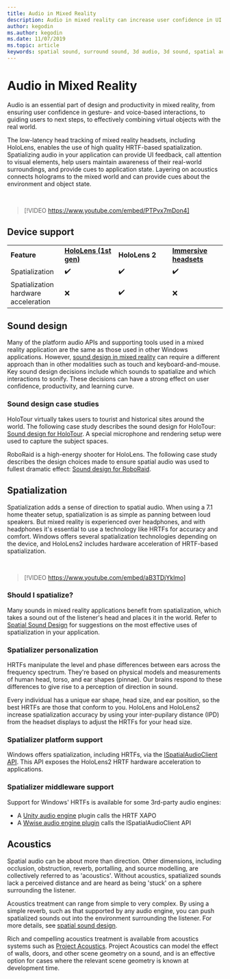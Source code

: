 ```yaml
---
title: Audio in Mixed Reality
description: Audio in mixed reality can increase user confidence in UI interactions and immerse users in the experience.
author: kegodin
ms.author: kegodin
ms.date: 11/07/2019
ms.topic: article
keywords: spatial sound, surround sound, 3d audio, 3d sound, spatial audio
---
```


# Audio in Mixed Reality
Audio is an essential part of design and productivity in mixed reality, from ensuring user confidence in gesture- and voice-based interactions, to guiding users to next steps, to effectively combining virtual objects with the real world.

The low-latency head tracking of mixed reality headsets, including HoloLens, enables the use of high quality HRTF-based spatialization. Spatializing audio in your application can provide UI feedback, call attention to visual elements, help users maintain awareness of their real-world surroundings, and provide cues to application state. Layering on acoustics connects holograms to the mixed world and can provide cues about the environment and object state.

<br>

>[!VIDEO https://www.youtube.com/embed/PTPvx7mDon4]

## Device support

<table>
    <colgroup>
    <col width="25%" />
    <col width="25%" />
    <col width="25%" />
    <col width="25%" />
    </colgroup>
    <tr>
        <td><strong>Feature</strong></td>
        <td><a href="hololens-hardware-details.md"><strong>HoloLens (1st gen)</strong></a></td>
        <td><strong>HoloLens 2</strong></td>
        <td><a href="immersive-headset-hardware-details.md"><strong>Immersive headsets</strong></a></td>
    </tr>
     <tr>
        <td>Spatialization</td>
        <td>✔️</td>
        <td>✔️</td>
        <td>✔️</td>
    </tr>
     <tr>
        <td>Spatialization hardware acceleration</td>
        <td>❌</td>
        <td>✔️</td>
        <td>❌</td>
    </tr>
</table>

## Sound design
Many of the platform audio APIs and supporting tools used in a mixed reality application are the same as those used in other Windows applications. However, [sound design in mixed reality](spatial-sound-design.md) can require a different approach than in other modalities such as touch and keyboard-and-mouse. Key sound design decisions include which sounds to spatialize and which interactions to sonify. These decisions can have a strong effect on user confidence, productivity, and learning curve.

### Sound design case studies
HoloTour virtually takes users to tourist and historical sites around the world. The following case study describes the sound design for HoloTour: [Sound design for HoloTour](case-study-spatial-sound-design-for-holotour.md). A special microphone and rendering setup were used to capture the subject spaces.

RoboRaid is a high-energy shooter for HoloLens. The following case study describes the design choices made to ensure spatial audio was used to fullest dramatic effect: [Sound design for RoboRaid](case-study-using-spatial-sound-in-roboraid.md).

## Spatialization
Spatialization adds a sense of direction to spatial audio. When using a 7.1 home theater setup, spatialization is as simple as panning between loud speakers. But mixed reality is experienced over headphones, and with headphones it's essential to use a technology like HRTFs for accuracy and comfort. Windows offers several spatialization technologies depending on the device, and HoloLens2 includes hardware acceleration of HRTF-based spatialization.

<br>

>[!VIDEO https://www.youtube.com/embed/aB3TDjYklmo]

### Should I spatialize?
Many sounds in mixed reality applications benefit from spatialization, which takes a sound out of the listener's head and places it in the world. Refer to [Spatial Sound Design](spatial-sound-design.md) for suggestions on the most effective uses of spatialization in your application.

### Spatializer personalization
HRTFs manipulate the level and phase differences between ears across the frequency spectrum. They're based on physical models and measurements of human head, torso, and ear shapes (pinnae). Our brains respond to these differences to give rise to a perception of direction in sound. 

Every individual has a unique ear shape, head size, and ear position, so the best HRTFs are those that conform to you. HoloLens and HoloLens2 increase spatialization accuracy by using your inter-pupilary distance (IPD) from the headset displays to adjust the HRTFs for your head size.

### Spatializer platform support
Windows offers spatialization, including HRTFs, via the [ISpatialAudioClient API](https://docs.microsoft.com/windows/win32/coreaudio/spatial-sound). This API exposes the HoloLens2 HRTF hardware acceleration to applications.

### Spatializer middleware support
Support for Windows' HRTFs is available for some 3rd-party audio engines:
* A [Unity audio engine](spatial-sound-in-unity.md) plugin calls the HRTF XAPO
* A [Wwise audio engine plugin](https://www.audiokinetic.com/products/plug-ins/msspatial/) calls the ISpatialAudioClient API

## Acoustics
Spatial audio can be about more than direction. Other dimensions, including occlusion, obstruction, reverb, portalling, and source modelling, are collectively referred to as 'acoustics'. Without acoustics, spatialized sounds lack a perceived distance and are heard as being 'stuck' on a sphere surrounding the listener.

Acoustics treatment can range from simple to very complex. By using a simple reverb, such as that supported by any audio engine, you can push spatialized sounds out into the environment surrounding the listener. For more details, see [spatial sound design](spatial-sound-design.md).

Rich and compelling acoustics treatment is available from acoustics systems such as [Project Acoustics](http://aka.ms/acoustics). Project Acoustics can model the effect of walls, doors, and other scene geometry on a sound, and is an effective option for cases where the relevant scene geometry is known at development time.

